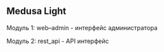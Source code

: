 <h2>Medusa Light</h2>
<p>Модуль 1: web–admin - интерфейс администратора</p>
<p>Модуль 2: rest_api  - API интерфейс</p>
